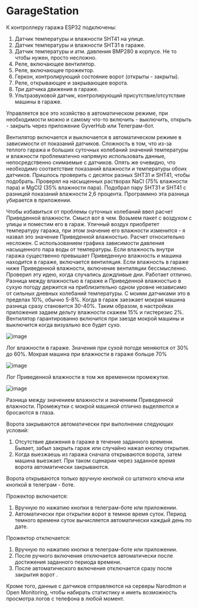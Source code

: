 # GarageStation
К контроллеру гаража ESP32 подключены:
1. Датчик температуры и влажности SHT41 на улице.
2. Датчик температуры и влажности SHT31 в гараже.
3. Датчик температуры и атм. давления BMP280 в корпусе. Не то чтобы нужен, просто несложно.
4. Реле, включающее вентилятор.
5. Реле, включающее прожектор.
6. Геркон, контролирующий состояние ворот (открыты - закрыты).
7. Реле, открывающее и закрывающее ворота.
8. Три датчика движения в гараже.
9. Ультразвуковой датчик, контролирующий присутствие/отсутствие машины в гараже.

Управляется все это хозяйство  в автоматическом режиме, при необходимости можно и самому что-то 
включить - выключить, открыть - закрыть через приложение GyverHub или Телеграм-бот. 

Вентилятор включается и выключается в автоматическом режиме в зависимости от показаний датчиков.
Сложность в том, что из-за теплого гаража и больших суточных колебаний значений температуры и влажности
проблематично напрямую использовать данные, непосредственно снимаемые с датчиков.
Опять же очевидно, что необходимо соответствие показаний влажности и температуры обоих датчиков.
Пришлось проверить с десяток разных SHT31 и SHT41, чтобы подобрать. Проверял на насыщенных растворах NaCl (75% влажности пара) и MgCl2 (35% влажности пара).
Подобрал пару SHT31 и SHT41 с разницей показаний влажности 2,6 процента. Программно эта разница убирается в приложении.

Чтобы избавиться от проблемы суточных колебаний ввел расчет Приведенной влажности. Смысл вот в чем. 
Возьмем пакет с воздухом с улицы и поместим его в гараж. Уличный воздух приобретет температуру гаража,
при этом значение его влажности изменится - я назвал это значение Приведенной влажностью. Расчет относительно несложен.
С использованием графика зависимости давления насыщенного пара воды от температуры.
Если влажность внутри гаража существенно превышает Приведенную влажность и машина находится в гараже, включается вентиляция.
Если влажность в гараже ниже Приведенной влажности, включение вентиляции бессмысленно. 
Проверил эту идею, когда случались дождливые дни. Работает отлично. Разница между влажностью в гараже и Приведенной влажностью в сухую погоду держится на приблизительно одном уровне
независимо от сильных дневных колебаний температуры. С моими датчиками это в пределах 10%, обычно 5-8%.
Когда в гараж заезжает мокрая машина разница сразу становится 30-40%. 
Таким образом, в настройках приложения задаем дельту влажности скажем 15% и гистерезис 2%. Вентилятор гарантированно включится при заезде мокрой машины
и выключится когда визуально все будет сухо.

![image](https://github.com/user-attachments/assets/9cd0ade7-d9dd-412b-aa5e-b630253174d8)


Лог влажности в гараже. Значения при сухой погоде меняются от 30% до 60%. Мокрая машина при влажности в гараже больше 70%


![image](https://github.com/user-attachments/assets/8d78a85b-ac01-4ad8-973b-f58ee00c77a0)

Лог Приведенной влажности в том же временном промежутке.


![image](https://github.com/user-attachments/assets/545cca78-23b7-4736-88c4-5dc59a78578a)

Разница между значением влажности и значением Приведенной влажности. Промежутки с мокрой машиной отлично выделяются и бросаются в глаза.


Ворота закрываются автоматически при выполнении следующих условий:
 1. Отсутствие движения в гараже в течение заданного времени. Бывает, забыл закрыть гараж или случайно нажал кнопку открытия.
 2. Когда выезжаешь из гаража сначала открываются ворота, затем машина выезжает. При таком сценарии через заданное время ворота автоматически закрываются.

Ворота открываются только вручную кнопкой со штатного ключа или кнопкой в телеграм - боте.

Прожектор включается:
 1. Вручную по нажатию кнопки в телеграм-боте или приложении.
 2. Автоматически при открытии ворот в темное время суток. Период темного времени суток вычисляется автоматически каждый день по дате.

Прожектор отключается:
 1. Вручную по нажатию кнопки в телеграм-боте или приложении.
 2. После ручного включения отключается автоматически после достижения заданного периода времени.
 3. После автоматического включения отключается сразу после закрытия ворот . 

Кроме того, данные с датчиков отправляются на серверы Narodmon и Open Monitoring,
чтобы набирать статистику и иметь возможность просмотра логов с телефона в любой момент.


